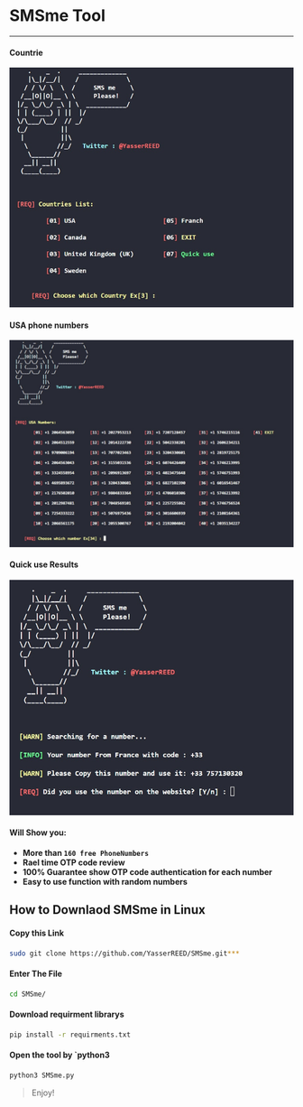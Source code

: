 # SMSme Tool
---
#### Countrie
<img src="https://github.com/YasserREED/SMSme/blob/main/Files/img/Front.jpg">

#### USA phone numbers
<img src="https://github.com/YasserREED/SMSme/blob/main/Files/img/USA.jpg">

#### Quick use Results
<img src="https://github.com/YasserREED/SMSme/blob/main/Files/img/quickUse.jpg">

#### Will Show you:
- **More than `160 free PhoneNumbers`**
- **Rael time OTP code review**
- **100% Guarantee show OTP code authentication for each number**
- **Easy to use function with random numbers**

## How to Downlaod SMSme in Linux

#### Copy this Link
```sh
sudo git clone https://github.com/YasserREED/SMSme.git***
```
#### Enter The File
```sh
cd SMSme/
```
#### Download requirment librarys
```sh
pip install -r requirments.txt
```
#### Open the tool by `python3
```sh
python3 SMSme.py
```
> Enjoy!
